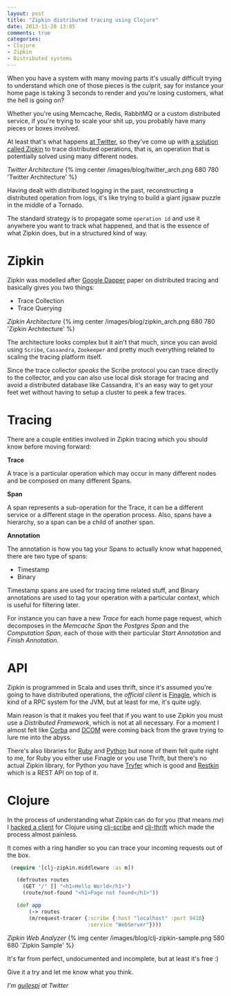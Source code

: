 ```yaml
---
layout: post
title: "Zipkin distributed tracing using Clojure"
date: 2013-11-28 13:05
comments: true
categories: 
- Clojure
- Zipkin
- Distributed systems
---
```

When you have a system with many moving parts it's usually difficult trying to understand which one of those pieces is the culprit, 
say for instance your home page is taking 3 seconds to render and you're losing customers, what the hell is going on?

Whether you're using Memcache, Redis, RabbitMQ or a custom distributed service, if you're trying to scale your shit up, you probably have many pieces or boxes involved.

At least that's what happens [at Twitter][1], so they've come up with [a solution called Zipkin][2] to trace distributed operations, 
that is, an operation that is potentially solved using many different nodes.

_Twitter Architecture_
{% img center /images/blog/twitter_arch.png 680 780 'Twitter Architecture' %}

Having dealt with distributed logging in the past, reconstructing a distributed operation from logs, 
it's like trying to build a giant jigsaw puzzle in the middle of a Tornado.

The standard strategy is to propagate some `operation id` and use it anywhere you want 
to track what happened, and that is the essence of what Zipkin does, but in a structured kind of way.

Zipkin
=====

Zipkin was modelled after [Google Dapper][3] paper on distributed tracing and basically gives you two things:

* Trace Collection
* Trace Querying

_Zipkin Architecture_
{% img center /images/blog/zipkin_arch.png 680 780 'Zipkin Architecture' %}

The architecture looks complex but it ain't that much, since you can avoid using `Scribe`, `Cassandra`, `Zookeeper` 
and pretty much everything related to scaling the tracing platform itself.

Since the trace collector _speaks_ the Scribe protocol you can trace directly to the collector, and you can also use 
local disk storage for tracing and avoid a distributed database like Cassandra, it's an easy way 
to get your feet wet without having to setup a cluster to peek a few traces.

Tracing
=====

There are a couple entities involved in Zipkin tracing which you should know before moving forward:

**Trace**

A trace is a particular operation which may occur in many different nodes and be composed on many different Spans.

**Span**

A span represents a sub-operation for the Trace, it can be a different service or a different stage in the operation process.
Also, spans have a hierarchy, so a span can be a child of another span.

**Annotation**

The annotation is how you tag your Spans to actually know what happened, there are two type of spans:

* Timestamp
* Binary

Timestamp spans are used for tracing time related stuff, and Binary annotations are used to tag your operation with a particular context, 
which is useful for filtering later.

For instance you can have a new _Trace_ for each home page request, which decomposes in the _Memcache Span_ 
the _Postgres Span_ and the _Computation Span_, each of those 
with their particular _Start Annotation_ and _Finish Annotation_.

API
=====

Zipkin is programmed in Scala and uses thrift, since it's assumed you're going to have distributed operations, 
the _official client_ is [Finagle][4], which is kind of a RPC system for the JVM, but at least for me, it's quite ugly.

Main reason is that it makes you feel that if you want to use Zipkin you must use a _Distributed Framework_, which is not at all necessary.
For a moment I almost felt like [Corba][12] and [DCOM][13] were coming back from the grave trying to lure me into the abyss.

There's also libraries for [Ruby][5] and [Python][6] but none of them felt quite right to me, 
for Ruby you either use Finagle or you use Thrift, but there's no actual Zipkin library, 
for Python you have [Tryfer][7] which is good and [Restkin][6] which is a REST API on top of it.

Clojure
=====

In the process of understanding what Zipkin can do for you (that means _me_) I [hacked a client][10] for 
Clojure using [clj-scribe][8] and [clj-thrift][9] which made the process almost painless.

It comes with a ring handler so you can trace your incoming requests out of the box.

```clojure
 (require '[clj-zipkin.middleware :as m])

   (defroutes routes
     (GET "/" [] "<h1>Hello World</h1>")
     (route/not-found "<h1>Page not found</h1>"))

   (def app
       (-> routes
       (m/request-tracer {:scribe {:host "localhost" :port 9410}
                          :service "WebServer"})))
```

_Zipkin Web Analyzer_
{% img center /images/blog/clj-zipkin-sample.png 580 680 'Zipkin Sample' %}

It's far from perfect, undocumented and incomplete, but at least it's free :)

Give it a try and let me know what you think.

_I'm [guilespi][11] at Twitter_

[1]: http://highscalability.com/blog/2013/7/8/the-architecture-twitter-uses-to-deal-with-150m-active-users.html
[2]: http://twitter.github.io/zipkin/
[3]: http://research.google.com/pubs/pub36356.html
[4]: http://twitter.github.io/finagle/
[5]: https://rubygems.org/gems/finagle-thrift
[6]: https://github.com/racker/restkin
[7]: https://github.com/racker/tryfer
[8]: https://github.com/livingsocial/clj-scribe/
[9]: https://github.com/xsc/thrift-clj
[10]: https://github.com/guilespi/clj-zipkin
[11]: http://www.twitter.com/guilespi
[12]: http://en.wikipedia.org/wiki/Common_Object_Request_Broker_Architecture
[13]: http://en.wikipedia.org/wiki/Distributed_Component_Object_Model
